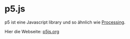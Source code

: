# p5.js

p5 ist eine Javascript library und so ähnlich wie [Processing](/../master/Processing).

Hier die Webseite: [p5js.org](https://p5js.org)
